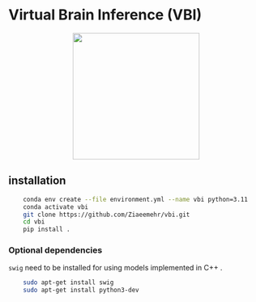 # Virtual Brain Inference (VBI)
<p align="center">
<img src="https://github.com/Ziaeemehr/vbi_paper/blob/main/vbi_log.png"  width="250">
</p>

## installation

```bash
    conda env create --file environment.yml --name vbi python=3.11
    conda activate vbi
    git clone https://github.com/Ziaeemehr/vbi.git
    cd vbi
    pip install .
```

### Optional dependencies

`swig` need to be installed for using models implemented in C++ .

```bash
    sudo apt-get install swig
    sudo apt-get install python3-dev 
```
